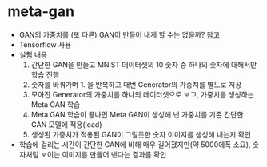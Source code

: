 # meta-gan

* GAN의 가중치를 (또 다른) GAN이 만들어 내게 할 수는 없을까? [참고](https://www.facebook.com/groups/TensorFlowKR/permalink/623980551276340/)
* Tensorflow 사용
* 실험 내용
  1. 간단한 GAN을 만들고 MNIST 데이터셋의 10 숫자 중 하나의 숫자에 대해서만 학습 진행
  2. 숫자를 바꿔가며 1. 을 반복하고 매번 Generator의 가중치를 별도로 저장
  3. 모아진 Generator의 가중치를 하나의 데이터셋으로 보고, 가중치를 생성하는 Meta GAN 학습
  4. Meta GAN 학습이 끝나면 Meta GAN이 생성해 낸 가중치를 기존 간단한 GAN 모델에 적용(load)
  5. 생성된 가중치가 적용된 GAN이 그럴듯한 숫자 이미지를 생성해 내는지 확인
* 학습에 걸리는 시간이 간단한 GAN에 비해 매우 길어졌지만(약 5000에폭 소요), 숫자처럼 보이는 이미지를 만들어 낸다는 결과를 확인
